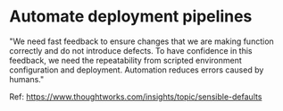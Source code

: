 # Automate deployment pipelines

"We need fast feedback to ensure changes that we are making function correctly and do not introduce defects. To have confidence in this feedback, we need the repeatability from scripted environment configuration and deployment. Automation reduces errors caused by humans."

Ref: https://www.thoughtworks.com/insights/topic/sensible-defaults
